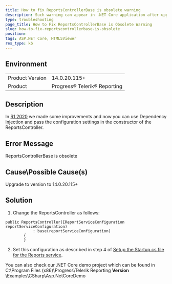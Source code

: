 ```yaml
---
title: How to fix ReportsControllerBase is obsolete warning
description: Such warning can appear in .NET Core application after upgrade
type: troubleshooting
page_title: How to Fix ReportsControllerBase is Obsolete Warning
slug: how-to-fix-reportscontrollerbase-is-obsolete
position: 
tags: ASP.NET Core, HTML5Viewer
res_type: kb
---
```



## Environment
<table>
	<tbody>
		<tr>
			<td>Product Version</td>
			<td>14.0.20.115+</td>
		</tr>
		<tr>
			<td>Product</td>
			<td>Progress® Telerik® Reporting</td>
		</tr>
	</tbody>
</table>


## Description
In [R1 2020](https://www.telerik.com/support/whats-new/reporting/release-history/progress-telerik-reporting-r1-2020-14-0-20-115) we made some improvements and now you can use Dependency Injection and pass the configuration settings in the constructor of the ReportsController.


## Error Message
 ReportsControllerBase is obsolete

## Cause\Possible Cause(s)
Upgrade to version to 14.0.20.115+

## Solution
1. Change the ReportsController as follows:
```CSharp
public ReportsController(IReportServiceConfiguration reportServiceConfiguration)
            : base(reportServiceConfiguration)
        {
        }
```

2. Set this configuration as described in step 4 of [Setup the Startup.cs file for the Reports service](../telerik-reporting-rest-service-aspnetcore-mvc-core3#setup-the-startup-cs-file-for-the-reports-service).

You can also check our .NET Core demo project which can be found in C:\Program Files (x86)\Progress\Telerik Reporting **Version** \Examples\CSharp\Asp.NetCoreDemo
